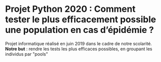 # Projet Python 2020 : Comment tester le plus efficacement possible une population en cas d’épidémie ?
Projet informatique réalisé en juin 2019 dans le cadre de notre scolarité. 
__Notre but__ : rendre les tests les plus efficaces possibles, en groupant les individus par "pools" 
